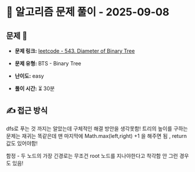 # 📝 알고리즘 문제 풀이 - 2025-09-08

## 문제 📖

- **문제 링크:** [leetcode - 543. Diameter of Binary Tree](https://leetcode.com/problems/diameter-of-binary-tree/description/)

- **문제 유형:** BTS - Binary  Tree

- **난이도:** easy

- **풀이 시간:** ⏳ 30분

## ✍ 접근 방식

dfs로 푸는 것 까지는 알았는데 구체적인 해결 방안을 생각못함!
트리의 높이를 구하는 문제는 재귀는 똑같은데 맨 마지막에 Math.max(left,right) +1 을 해주면 됨 , return 값도 있어야함!

함정 - 두 노드의 가장 긴경로는 무조건 root 노드를 지나야한다고 착각함
안 그런 경우도 있음! 
